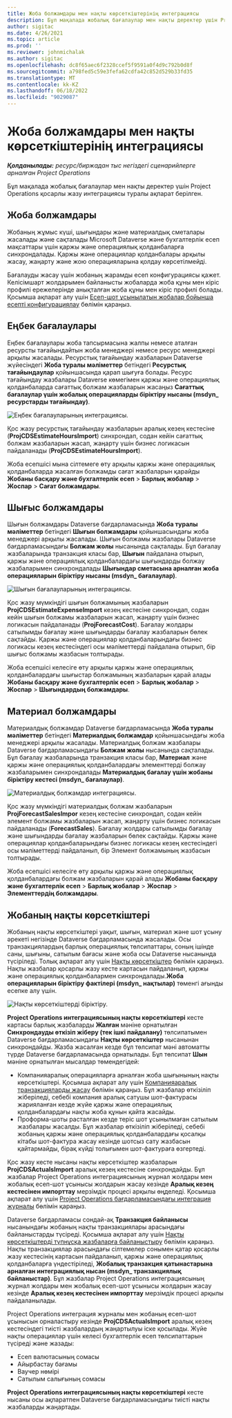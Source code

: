 ```yaml
---
title: Жоба болжамдары мен нақты көрсеткіштерінің интеграциясы
description: Бұл мақалада жобалық бағалаулар мен нақты деректер үшін Project Operations қосарлы жазу интеграциясы туралы ақпарат берілген.
author: sigitac
ms.date: 4/26/2021
ms.topic: article
ms.prod: ''
ms.reviewer: johnmichalak
ms.author: sigitac
ms.openlocfilehash: dc8f65aec6f2328ccef5f9591a0f4d9c792b0d8f
ms.sourcegitcommit: a798fed5c59e3fefa62cdfa42c852d529b33fd35
ms.translationtype: MT
ms.contentlocale: kk-KZ
ms.lasthandoff: 06/18/2022
ms.locfileid: "9029087"
---
```

# <a name="project-estimates-and-actuals-integration"></a>Жоба болжамдары мен нақты көрсеткіштерінің интеграциясы

_**Қолданылады:** ресурс/биржадан тыс негіздегі сценарийлерге арналған Project Operations_

Бұл мақалада жобалық бағалаулар мен нақты деректер үшін Project Operations қосарлы жазу интеграциясы туралы ақпарат берілген.

## <a name="project-estimates"></a>Жоба болжамдары

Жобаның жұмыс күші, шығындары және материалдық сметалары жасалады және сақталады Microsoft Dataverse және бухгалтерлік есеп мақсаттары үшін қаржы және операциялық қолданбаларға синхрондалады. Қаржы және операциялар қолданбалары арқылы жасау, жаңарту және жою операцияларына қолдау көрсетілмейді.

Бағалауды жасау үшін жобаның жарамды есеп конфигурациясы қажет. Келісімшарт жолдарымен байланысты жобаларда жоба құны мен кіріс профилі ережелерінде анықталған жоба құны мен кіріс профилі болады. Қосымша ақпарат алу үшін [Есеп-шот ұсынылатын жобалар бойынша есепті конфигурациялау](../project-accounting/configure-accounting-billable-projects.md#configure-project-cost-and-revenue-profile-rules) бөлімін қараңыз.

## <a name="labor-estimates"></a>Еңбек бағалаулары

Еңбек бағалаулары жоба тапсырмасына жалпы немесе аталған ресурсты тағайындайтын жоба менеджері немесе ресурс менеджері арқылы жасалады. Ресурстық тағайындау жазбаларын Dataverse жүйесіндегі **Жоба туралы мәліметтер** бетіндегі **Ресурстық тағайындаулар** қойыншасында қарап шығуға болады. Ресурс тағайындау жазбалары Dataverse көмегімен қаржы және операциялық қолданбаларда сағаттық болжам жазбаларын жасаңыз **Сағаттық бағалаулар үшін жобалық операцияларды біріктіру нысаны (msdyn\_ ресурстарды тағайындау)**.

   ![Еңбек бағалауларының интеграциясы.](./Media/DW4LaborEstimates.png)

Қос жазу ресурстық тағайындау жазбаларын аралық кезең кестесіне (**ProjCDSEstimateHoursImport**) синхрондап, содан кейін сағаттық болжам жазбаларын жасап, жаңарту үшін бизнес логикасын пайдаланады (**ProjCDSEstimateHoursImport**).

Жоба есепшісі мына сілтемеге өту арқылы қаржы және операциялық қолданбаларда жасалған болжамды сағат жазбаларын қарайды **Жобаны басқару және бухгалтерлік есеп** > **Барлық жобалар** > **Жоспар** > **Сағат болжамдары**.

## <a name="expense-estimates"></a>Шығыс болжамдары

Шығын болжамдары Dataverse бағдарламасында **Жоба туралы мәліметтер** бетіндегі **Шығын болжамдары** қойыншасындағы жоба менеджері арқылы жасалады. Шығын болжамы жазбалары Dataverse бағдарламасындағы **Болжам жолы** нысанында сақталады. Бұл бағалау жазбаларында транзакция класы бар, **Шығын** пайдалана отырып, қаржы және операциялық қолданбалардағы шығындарды болжау жазбаларымен синхрондалады **Шығындар сметасына арналған жоба операцияларын біріктіру нысаны (msdyn\_ бағалаулар)**.

   ![Шығын бағалауларының интеграциясы.](./Media/DW4ExpenseEstimates.png)

Қос жазу мүмкіндігі шығын болжамының жазбаларын **ProjCDSEstimateExpenseImport** кезең кестесіне синхрондап, содан кейін шығын болжамы жазбаларын жасап, жаңарту үшін бизнес логикасын пайдаланады (**ProjForecastCost**). Бағалау жолдары сатылымды бағалау және шығындарды бағалау жазбаларын бөлек сақтайды. Қаржы және операциялар қолданбаларындағы бизнес логикасы кезең кестесіндегі осы мәліметтерді пайдалана отырып, бір шығыс болжамы жазбасын толтырады.

Жоба есепшісі келесіге өту арқылы қаржы және операциялық қолданбалардағы шығыстар болжамының жазбаларын қарай алады **Жобаны басқару және бухгалтерлік есеп** > **Барлық жобалар** > **Жоспар** > **Шығындардың болжамдары**.

## <a name="material-estimates"></a>Материал болжамдары

Материалдық болжамдар Dataverse бағдарламасында **Жоба туралы мәліметтер** бетіндегі **Материалдық болжамдар** қойыншасындағы жоба менеджері арқылы жасалады. Материалдық болжам жазбалары Dataverse бағдарламасындағы **Болжам жолы** нысанында сақталады. Бұл бағалау жазбаларында транзакция класы бар, **Материал** және қаржы және операциялық қолданбалардағы элементтерді болжау жазбаларымен синхрондалады **Материалдық бағалау үшін жобаны біріктіру кестесі (msdyn\_ бағалаулар)**.

   ![Материалдық болжамдар интеграциясы.](./Media/DW4MaterialEstimates.png)

Қос жазу мүмкіндігі материалдық болжам жазбаларын **ProjForecastSalesImpor** кезең кестесіне синхрондап, содан кейін элемент болжамы жазбаларын жасап, жаңарту үшін бизнес логикасын пайдаланады (**ForecastSales**). Бағалау жолдары сатылымды бағалау және шығындарды бағалау жазбаларын бөлек сақтайды. Қаржы және операциялар қолданбаларындағы бизнес логикасы кезең кестесіндегі осы мәліметтерді пайдаланып, бір Элемент болжамының жазбасын толтырады.

Жоба есепшісі келесіге өту арқылы қаржы және операциялық қолданбалардағы болжам жазбаларын қарай алады **Жобаны басқару және бухгалтерлік есеп** > **Барлық жобалар** > **Жоспар** > **Элементтердің болжамдары**.

## <a name="project-actuals"></a>Жобаның нақты көрсеткіштері

Жобаның нақты көрсеткіштері уақыт, шығын, материал және шот ұсыну әрекеті негізінде Dataverse бағдарламасында жасалады. Осы транзакциялардың барлық операциялық төлсипаттары, соның ішінде саны, шығыны, сатылым бағасы және жоба осы Dataverse нысанында түсіріледі. Толық ақпарат алу үшін [Нақты көрсеткіштер](../actuals/actuals-overview.md) бөлімін қараңыз. Нақты жазбалар қосарлы жазу кесте картасын пайдаланып, қаржы және операциялық қолданбалармен синхрондалады.**Жоба операцияларын біріктіру фактілері (msdyn\_ нақтылар)** төменгі ағынды есепке алу үшін.

   ![Нақты көрсеткіштерді біріктіру.](./Media/DW4Actuals.png)

**Project Operations интеграциясының нақты көрсеткіштері** кесте картасы барлық жазбаларды **Жалған** мәніне орнатылған **Синхрондауды өткізіп жіберу (тек ішкі пайдалану)** төлсипатымен Dataverse бағдарламасындағы **Нақты көрсеткіштер** нысанынан синхрондайды. Жазба жасалған кезде бұл төлсипат мәні автоматты түрде Dataverse бағдарламасында орнатылады. Бұл төлсипат **Шын** мәніне орнатылған мысалдар төмендегідей:

  - Компанияаралық операцияларға арналған жоба шығынының нақты көрсеткіштері. Қосымша ақпарат алу үшін [Компанияаралық транзакцияларды жасау](../project-accounting/create-intercompany-transactions.md) бөлімін қараңыз. Бұл жазбалар өткізіліп жіберіледі, себебі компания аралық сатушы шот-фактурасы жарияланған кезде жүйе қаржы және операциялық қолданбалардағы нақты жоба құнын қайта жасайды.
  - Проформа-шоты расталған кезде теріс шот ұсынылмаған сатылым жазбалары жасалды. Бұл жазбалар өткізіліп жіберіледі, себебі жобаның қаржы және операциялық қолданбалардағы қосалқы кітабы шот-фактура жасау кезінде шотсыз сату жазбасын қайтармайды, бірақ күйді толығымен шот-фактураға өзгертеді.

Қос жазу кесте нысаны нақты көрсеткіштер жазбаларын **ProjCDSActualsImport** аралық кезең кестесіне синхрондайды. Бұл жазбалар Project Operations интеграциясының журнал жолдары мен жобалық есеп-шот ұсынысы жолдарын жасау кезінде **Аралық кезең кестесінен импорттау** мерзімдік процесі арқылы өңделеді. Қосымша ақпарат алу үшін [Project Operations бағдарламасындағы интеграция журналы](../project-accounting/project-operations-integration-journal.md) бөлімін қараңыз.

Dataverse бағдарламасы сондай-ақ **Транзакция байланысы** нысанындағы жобаның нақты транзакциялары арасындағы байланыстарды түсіреді. Қосымша ақпарат алу үшін [Нақты көрсеткіштерді түпнұсқа жазбаларға байланыстыру](../actuals/linkingactuals.md) бөлімін қараңыз. Нақты транзакциялар арасындағы сілтемелер сонымен қатар қосарлы жазу кестесінің картасын пайдаланып, қаржы және операциялық қолданбаларға үндестіріледі, **Жобалық транзакция қатынастарына арналған интеграциялық нысан (msdyn\_ транзакциялық байланыстар)**. Бұл жазбалар Project Operations интеграциясының журнал жолдары мен жобалық есеп-шот ұсынысы жолдарын жасау кезінде **Аралық кезең кестесінен импорттау** мерзімдік процесі арқылы пайдаланылады.

Project Operations интеграция журналы мен жобаның есеп-шот ұсынысын орналастыру кезінде **ProjCDSActualsImport** аралық кезең кестесіндегі тиісті жазбалардың жаңартылуы іске қосылады. Жүйе нақты операциялар үшін келесі бухгалтерлік есеп төлсипаттарын түсіреді және жазады:

- Есеп валютасының сомасы
- Айырбастау бағамы
- Ваучер нөмірі
- Сатылым салығының сомасы

**Project Operations интеграциясының нақты көрсеткіштері** кесте нысаны осы ақпаратпен Dataverse бағдарламасындағы тиісті нақты жазбаларды жаңартады.

